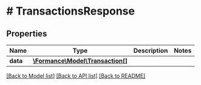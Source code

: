 # # TransactionsResponse

## Properties

Name | Type | Description | Notes
------------ | ------------- | ------------- | -------------
**data** | [**\Formance\Model\Transaction[]**](Transaction.md) |  |

[[Back to Model list]](../../README.md#models) [[Back to API list]](../../README.md#endpoints) [[Back to README]](../../README.md)
